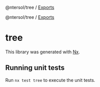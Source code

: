 @ntersol/tree / [Exports](modules.md)

@ntersol/tree / [Exports](modules.md)

# tree

This library was generated with [Nx](https://nx.dev).

## Running unit tests

Run `nx test tree` to execute the unit tests.
